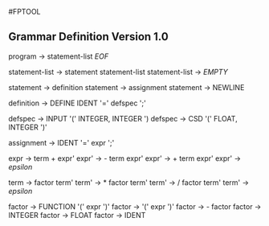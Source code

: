 #FPTOOL 
## Grammar Definition Version 1.0

program &rarr; statement-list _EOF_

statement-list &rarr; statement statement-list
statement-list &rarr; _EMPTY_

statement &rarr; definition
statement &rarr; assignment
statement &rarr; NEWLINE

definition &rarr; DEFINE IDENT '=' defspec ';'

defspec &rarr; INPUT '(' INTEGER, INTEGER ')
defspec &rarr; CSD '(' FLOAT, INTEGER ')'

assignment &rarr; IDENT '=' expr ';'

expr &rarr; term + expr'
expr' &rarr; - term expr'
expr' &rarr; + term expr'
expr' &rarr; <i>epsilon</i>

term &rarr; factor term'
term' &rarr; * factor term'
term' &rarr; / factor term'
term' &rarr; <i>epsilon</i>

factor &rarr; FUNCTION '(' expr ')'
factor &rarr; '(' expr ')'
factor &rarr; - factor
factor &rarr; INTEGER
factor &rarr; FLOAT
factor &rarr; IDENT

